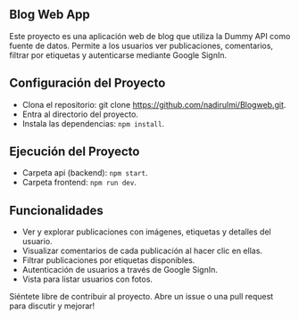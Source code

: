## Blog Web App

Este proyecto es una aplicación web de blog que utiliza la Dummy API como fuente de datos. Permite a los usuarios ver publicaciones, comentarios, filtrar por etiquetas y autenticarse mediante Google SignIn.

## Configuración del Proyecto
- Clona el repositorio: git clone https://github.com/nadirulmi/Blogweb.git.
- Entra al directorio del proyecto.
- Instala las dependencias: `npm install`.

## Ejecución del Proyecto

- Carpeta api (backend): `npm start`.
- Carpeta frontend: `npm run dev`.

## Funcionalidades

- Ver y explorar publicaciones con imágenes, etiquetas y detalles del usuario.
- Visualizar comentarios de cada publicación al hacer clic en ellas.
- Filtrar publicaciones por etiquetas disponibles.
- Autenticación de usuarios a través de Google SignIn.
- Vista para listar usuarios con fotos.

Siéntete libre de contribuir al proyecto. Abre un issue o una pull request para discutir y mejorar!

